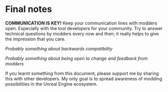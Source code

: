 # Final notes
**COMMUNICATION IS KEY!** Keep your communication lines with modders open. Especially with the tool developers for your community. Try to answer technical questions by modders every now and then; it really helps to give the impression that you care.

*Probably something about backwards compatibility*

*Probably something about being open to change and feedback from modders*

If you learnt something from this document, please support me by sharing this with other developers. My only goal is to spread awareness of modding possibilities in the Unreal Engine ecosystem.  